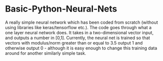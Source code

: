 # Basic-Python-Neural-Nets

A really simple neural network which has been coded from scratch (without using libraries like keras/tensorflow etc.). 
The code goes through what a one layer neural network does. It takes in a two-dimensional vector input, and outputs a number in [0,1].
Currently, the neural net is trained so that vectors with modulus/norm greater than or equal to 3.5 output 1 and otherwise output 0 - although it is easy enough to change this training data around for another similarly simple task.
